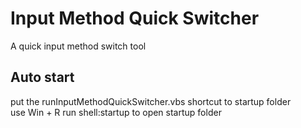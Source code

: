 
Input Method Quick Switcher
===========================

A quick input method switch tool


Auto start
----------

put the runInputMethodQuickSwitcher.vbs shortcut to startup folder  
use Win + R run shell:startup to open startup folder
